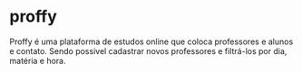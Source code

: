 # proffy
Proffy é uma plataforma de estudos online que coloca professores e alunos e contato. Sendo possivel cadastrar novos professores e filtrá-los por dia, matéria e hora.
